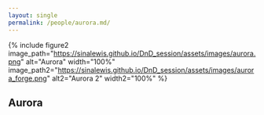```yaml
---
layout: single
permalink: /people/aurora.md/
---
```


{% include figure2 image_path="https://sinalewis.github.io/DnD_session/assets/images/aurora.png" alt="Aurora" width="100%" image_path2="https://sinalewis.github.io/DnD_session/assets/images/aurora_forge.png" alt2="Aurora 2" width2="100%" %}


## Aurora
